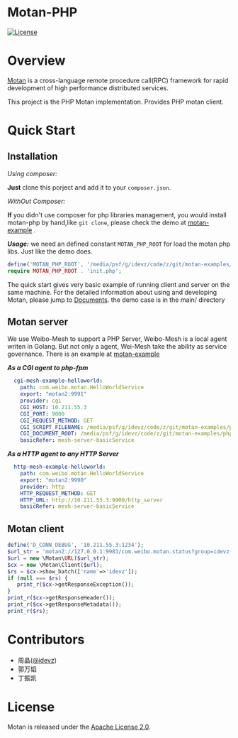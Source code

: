 # Motan-PHP
[![License](https://img.shields.io/badge/License-Apache%202.0-blue.svg)](https://github.com/weibocom/motan/blob/master/LICENSE)

# Overview
[Motan][motan] is a cross-language remote procedure call(RPC) framework for rapid development of high performance distributed services.

This project is the PHP Motan implementation. Provides PHP motan client.


# Quick Start

## Installation

_Using composer:_

**Just** clone this porject and add it to your `composer.json`.

_WithOut Composer:_

**If** you didn't use composer for php libraries management, you would install motan-php by hand,like `git clone`, please check the demo at [motan-example](https://github.com/motan-ecosystem/motan-examples#for-php) .

**_Usage:_**
we need an defined constant `MOTAN_PHP_ROOT` for load the motan php libs. Just like the demo does.

```php
define('MOTAN_PHP_ROOT', '/media/psf/g/idevz/code/z/git/motan-examples/php/vendor/motan/motan-php/src/Motan/');
require MOTAN_PHP_ROOT . 'init.php';
```

The quick start gives very basic example of running client and server on the same machine. For the detailed information about using and developing Motan, please jump to [Documents](#documents).
the demo case is in the main/ directory

## Motan server

We use Weibo-Mesh to support a PHP Server, Weibo-Mesh is a local agent writen in Golang. But not only a agent, Wei-Mesh take the ability as service governance. There is an example at [motan-example](https://github.com/motan-ecosystem/motan-examples/tree/master/weibo-mesh)

**_As a CGI agent to php-fpm_**

```yaml
  cgi-mesh-example-helloworld:
    path: com.weibo.motan.HelloWorldService
    export: "motan2:9991"
    provider: cgi
    CGI_HOST: 10.211.55.3
    CGI_PORT: 9000
    CGI_REQUEST_METHOD: GET
    CGI_SCRIPT_FILENAME: /media/psf/g/idevz/code/z/git/motan-examples/php-server/index.php
    CGI_DOCUMENT_ROOT: /media/psf/g/idevz/code/z/git/motan-examples/php-server
    basicRefer: mesh-server-basicService
```

**_As a HTTP agent to any HTTP Server_**

```yaml
  http-mesh-example-helloworld:
    path: com.weibo.motan.HelloWorldService
    export: "motan2:9990"
    provider: http
    HTTP_REQUEST_METHOD: GET
    HTTP_URL: http://10.211.55.3:9900/http_server
    basicRefer: mesh-server-basicService
```

## Motan client

```php
define('D_CONN_DEBUG', '10.211.55.3:1234');
$url_str = 'motan2://127.0.0.1:9983/com.weibo.motan.status?group=idevz-test-static';
$url = new \Motan\URL($url_str);
$cx = new \Motan\Client($url);
$rs = $cx->show_batch(['name'=>'idevz']);
if (null === $rs) {
   print_r($cx->getResponseException());
}
print_r($cx->getResponseHeader());
print_r($cx->getResponseMetadata());
print_r($rs);
```

# Contributors

* 周晶([@idevz](https://github.com/idevz))
* 郭万韬
* 丁振凯

# License

Motan is released under the [Apache License 2.0](http://www.apache.org/licenses/LICENSE-2.0).

[motan]:https://github.com/weibocom/motan
